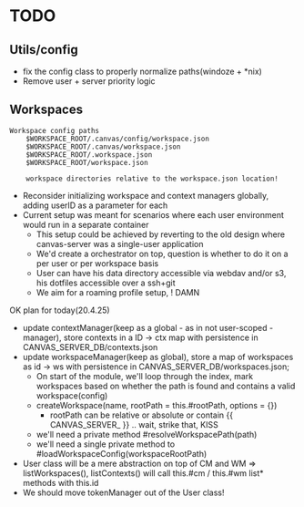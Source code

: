 # TODO

## Utils/config

- fix the config class to properly normalize paths(windoze + *nix)
- Remove user + server priority logic

## Workspaces

```text
Workspace config paths
    $WORKSPACE_ROOT/.canvas/config/workspace.json
    $WORKSPACE_ROOT/.canvas/workspace.json
    $WORKSPACE_ROOT/.workspace.json
    $WORKSPACE_ROOT/workspace.json
    
    workspace directories relative to the workspace.json location!
```

- Reconsider initializing workspace and context managers globally, adding userID as a parameter for each
- Current setup was meant for scenarios where each user environment would run in a separate container
  - This setup could be achieved by reverting to the old design where canvas-server was a single-user application
  - We'd create a orchestrator on top, question is whether to do it on a per user or per workspace basis
  - User can have his data directory accessible via webdav and/or s3, his dotfiles accessible over a ssh+git
  - We aim for a roaming profile setup, 
  ! DAMN

OK plan for today(20.4.25)

- update contextManager(keep as a global - as in not user-scoped - manager), store contexts in a ID -> ctx map with persistence in CANVAS_SERVER_DB/contexts.json
- update workspaceManager(keep as global), store a map of workspaces as id -> ws with persistence in CANVAS_SERVER_DB/workspaces.json;
  - On start of the module, we'll loop through the index, mark workspaces based on whether the path is found and contains a valid workspace(config)
  - createWorkspace(name, rootPath = this.#rootPath, options = {})
    - rootPath can be relative or absolute or contain {{ CANVAS_SERVER_ }}  .. wait, strike that, KISS
  - we'll need a private method #resolveWorkspacePath(path)
  - we'll need a single private method to #loadWorkspaceConfig(workspaceRootPath)
- User class will be a mere abstraction on top of CM and WM => listWorkspaces(), listContexts() will call this.#cm / this.#wm list* methods with this.id
- We should move tokenManager out of the User class!
